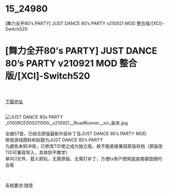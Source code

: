 # 15_24980
[舞力全开80’s PARTY] JUST DANCE 80’s PARTY v210921 MOD 整合版/[XCI]-Switch520
# [舞力全开80’s PARTY] JUST DANCE 80’s PARTY v210921 MOD 整合版/[XCI]-Switch520
 <br/></br>
[下载地址](https://www.switch520.cc/article/24980 "下载地址")
<br/></br>

<p><img title="JUST DANCE 80s PARTY _0100BCE000211000__v210921__RoadRunner__xci_副本.jpg" src="https://www.switch520.cc/muke_img/2021_11_28_9cb61087f890b.jpg" alt="JUST DANCE 80s PARTY _0100BCE000211000__v210921__RoadRunner__xci_副本.jpg"></p>
<p>全曲57首，已结合原版最新升级补丁及JUST DANCE 80’s PARTY MOD<br>
修改游戏图标和标题为JUST DANCE 80’s PARTY<br>
为避免未知冲突，已修改TID使之成为独立版，故不能直接兼容原版存档（原版改TID可兼容导入，具体恕不教学）<br>
单XCI文件，载入即玩，无需原版、无需打补丁，方便tx用户使用底座接硬盘随时会客</p>
<p>&nbsp;</p>
<p>系统要求:随意</p>



